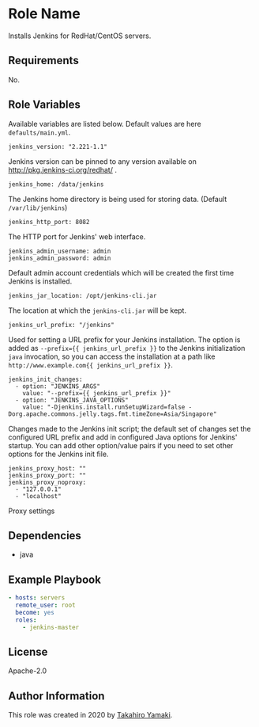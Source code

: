 Role Name
=========

Installs Jenkins for RedHat/CentOS servers.

Requirements
------------

No.

Role Variables
--------------

Available variables are listed below. Default values are here `defaults/main.yml`.


    jenkins_version: "2.221-1.1"

Jenkins version can be pinned to any version available on http://pkg.jenkins-ci.org/redhat/ .

    jenkins_home: /data/jenkins

The Jenkins home directory is being used for storing data. (Default `/var/lib/jenkins`)

    jenkins_http_port: 8082

The HTTP port for Jenkins' web interface.

    jenkins_admin_username: admin
    jenkins_admin_password: admin

Default admin account credentials which will be created the first time Jenkins is installed.

    jenkins_jar_location: /opt/jenkins-cli.jar

The location at which the `jenkins-cli.jar` will be kept.

    jenkins_url_prefix: "/jenkins"

Used for setting a URL prefix for your Jenkins installation. The option is added as `--prefix={{ jenkins_url_prefix }}` to the Jenkins initialization `java` invocation, so you can access the installation at a path like `http://www.example.com{{ jenkins_url_prefix }}`.

    jenkins_init_changes:
      - option: "JENKINS_ARGS"
        value: "--prefix={{ jenkins_url_prefix }}"
      - option: "JENKINS_JAVA_OPTIONS"
        value: "-Djenkins.install.runSetupWizard=false -Dorg.apache.commons.jelly.tags.fmt.timeZone=Asia/Singapore"

Changes made to the Jenkins init script; the default set of changes set the configured URL prefix and add in configured Java options for Jenkins' startup. You can add other option/value pairs if you need to set other options for the Jenkins init file.

    jenkins_proxy_host: ""
    jenkins_proxy_port: ""
    jenkins_proxy_noproxy:
      - "127.0.0.1"
      - "localhost"

Proxy settings


Dependencies
------------

  - java

Example Playbook
----------------

```yaml
- hosts: servers
  remote_user: root
  become: yes
  roles:
    - jenkins-master
```

License
-------

Apache-2.0

Author Information
------------------

This role was created in 2020 by [Takahiro Yamaki](https://github.com/ymktk/).
